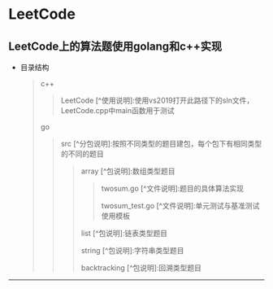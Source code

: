 LeetCode
====
LeetCode上的算法题使用golang和c++实现
----
* 目录结构
    >c++
    >>LeetCode [^使用说明]:使用vs2019打开此路径下的sln文件，LeetCode.cpp中main函数用于测试
    >
    >go
    >>src [^分包说明]:按照不同类型的题目建包，每个包下有相同类型的不同的题目
    >>>array [^包说明]:数组类型题目
    >>>>twosum.go [^文件说明]:题目的具体算法实现
    >>>>
    >>>>twosum_test.go [^文件说明]:单元测试与基准测试使用模板
    >>>
    >>>list [^包说明]:链表类型题目
    >>>
    >>>string [^包说明]:字符串类型题目
    >>>
    >>>backtracking [^包说明]:回溯类型题目
***